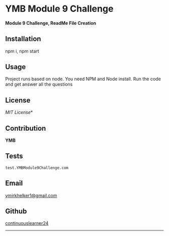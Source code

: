
# YMB Module 9 Challenge
#### Module 9 Challenge, ReadMe File Creation

## Installation
npm i, npm start
## Usage
Project runs based on node. You need NPM and Node install. Run the code and get answer all the questions
## License
_MIT License_*
## Contribution
**YMB**
## Tests
`test.YMBModule9Challenge.com`
## Email
[ymirkhelker1@gmail.com](ymirkhelker1@gmail.com "Email")
## Github
[continuouslearner24](https://github.com/continuouslearner24 "GitHub")
***
